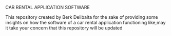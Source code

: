 CAR RENTAL APPLICATION SOFTWARE

This repository created by Berk Delibalta for the sake of providing some insights on how the software of a car rental application functioning like,may it take your concern that this repository will be updated
